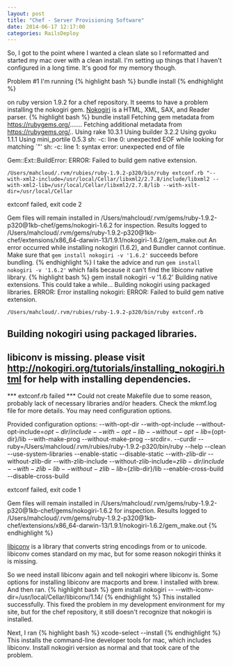 ```yaml
---
layout: post
title: "Chef - Server Provisioning Software"
date: 2014-06-17 12:17:00
categories: RailsDeploy
---
```


So, I got to the point where I wanted a clean slate so I reformatted and started my mac over with a clean install.
I'm setting up things that I haven't configured in a long time.
It's good for my memory though.


Problem #1
I'm running
{% highlight bash %}
bundle install
{% endhighlight %}

on ruby version 1.9.2 for a chef repository. It seems to have a problem installing the nokogiri gem. [Nokogiri][nokogiri] is a HTML, XML, SAX, and Reader parser.
{% highlight bash %}
bundle install
Fetching gem metadata from https://rubygems.org/.......
Fetching additional metadata from https://rubygems.org/..
Using rake 10.3.1
Using builder 3.2.2
Using gyoku 1.1.1
Using mini_portile 0.5.3
sh: -c: line 0: unexpected EOF while looking for matching `"'
sh: -c: line 1: syntax error: unexpected end of file

Gem::Ext::BuildError: ERROR: Failed to build gem native extension.

    /Users/mahcloud/.rvm/rubies/ruby-1.9.2-p320/bin/ruby extconf.rb "--with-xml2-include=/usr/local/Cellar/libxml2/2.7.8/include/libxml2 --with-xml2-lib=/usr/local/Cellar/libxml2/2.7.8/lib --with-xslt-dir=/usr/local/Cellar

extconf failed, exit code 2

Gem files will remain installed in /Users/mahcloud/.rvm/gems/ruby-1.9.2-p320@1kb-chef/gems/nokogiri-1.6.2 for inspection.
Results logged to /Users/mahcloud/.rvm/gems/ruby-1.9.2-p320@1kb-chef/extensions/x86_64-darwin-13/1.9.1/nokogiri-1.6.2/gem_make.out
An error occurred while installing nokogiri (1.6.2), and Bundler cannot continue.
Make sure that `gem install nokogiri -v '1.6.2'` succeeds before bundling.
{% endhighlight %}
I take the advice and run `gem install nokogiri -v '1.6.2'` which fails because it can't find the libiconv native library.
{% highlight bash %}
gem install nokogiri -v '1.6.2'
Building native extensions.  This could take a while...
Building nokogiri using packaged libraries.
ERROR:  Error installing nokogiri:
	ERROR: Failed to build gem native extension.

    /Users/mahcloud/.rvm/rubies/ruby-1.9.2-p320/bin/ruby extconf.rb
Building nokogiri using packaged libraries.
-----
libiconv is missing.  please visit http://nokogiri.org/tutorials/installing_nokogiri.html for help with installing dependencies.
-----
*** extconf.rb failed ***
Could not create Makefile due to some reason, probably lack of
necessary libraries and/or headers.  Check the mkmf.log file for more
details.  You may need configuration options.

Provided configuration options:
	--with-opt-dir
	--with-opt-include
	--without-opt-include=${opt-dir}/include
	--with-opt-lib
	--without-opt-lib=${opt-dir}/lib
	--with-make-prog
	--without-make-prog
	--srcdir=.
	--curdir
	--ruby=/Users/mahcloud/.rvm/rubies/ruby-1.9.2-p320/bin/ruby
	--help
	--clean
	--use-system-libraries
	--enable-static
	--disable-static
	--with-zlib-dir
	--without-zlib-dir
	--with-zlib-include
	--without-zlib-include=${zlib-dir}/include
	--with-zlib-lib
	--without-zlib-lib=${zlib-dir}/lib
	--enable-cross-build
	--disable-cross-build

extconf failed, exit code 1

Gem files will remain installed in /Users/mahcloud/.rvm/gems/ruby-1.9.2-p320@1kb-chef/gems/nokogiri-1.6.2 for inspection.
Results logged to /Users/mahcloud/.rvm/gems/ruby-1.9.2-p320@1kb-chef/extensions/x86_64-darwin-13/1.9.1/nokogiri-1.6.2/gem_make.out
{% endhighlight %}

[libiconv][libiconv] is a library that converts string encodings from or to unicode. libiconv comes standard on my mac, but for some reason nokogiri thinks it is missing.


So we need install libiconv again and tell nokogiri where libiconv is. Some options for installing libiconv are macports and brew. I installed with brew. And then ran.
{% highlight bash %}
gem install nokogiri -- --with-iconv-dir=/usr/local/Cellar/libiconv/1.14/
{% endhighlight %}
This installed successfully. This fixed the problem in my development environment for my site, but for the chef repository, it still doesn't recognize that nokogiri is installed.


Next, I ran
{% highlight bash %}
xcode-select --install
{% endhighlight %}
This installs the command-line developer tools for mac, which includes libiconv. Install nokogiri version as normal and that took care of the problem.


[nokogiri]: https://github.com/sparklemotion/nokogiri
[libiconv]: https://www.gnu.org/software/libiconv/
